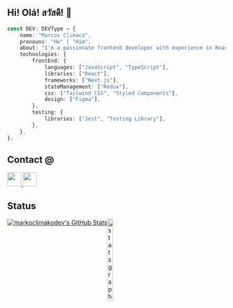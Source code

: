 ## Hi! Olá! สวัสดี! 🤗

```typescript
const DEV: DEVType = {
    name: "Marcos Climaco",
    pronouns: "He" | "Him",
    about: "I'm a passionate frontend developer with experience in React, Next.js, TypeScript, and Tailwind CSS.",
    technologies: {
        frontEnd: {
            languages: ["JavaScript", "TypeScript"],
            libraries: ["React"],
            frameworks: ["Next.js"],
            stateManagement: ["Redux"],
            css: ["Tailwind CSS", "Styled Components"],
            design: ["Figma"],
        },
        testing: {
            libraries: ["Jest", "Testing Library"],
        },
    },
};

```
<h2 align="left">
Contact @
</h2>
<div align="left">
  <a href="https://www.linkedin.com/in/markoclimako/"> 
  <img src="https://img.shields.io/badge/LinkedIn-0077B5?style=for-the-badge&logo=linkedin&logoColor=white" height="32"/>
  </a>
  <a href="mailto:mkclimako@gmail.com" target="_blank">
    <img src="https://img.shields.io/badge/Gmail-D14836?style=for-the-badge&logo=gmail&logoColor=white" height="32"/>
  </a>
</div>


<h2 align="left">
Status 
</h2>
<div style="display: flex;">
  <a href="https://awesome-github-stats.azurewebsites.net/index.html??cardType=level-alternate&theme=github&preferLogin=false"> 
    <img alt="markoclimakodev's GitHub Stats" src="https://awesome-github-stats.azurewebsites.net/user-stats/markoclimakodev?cardType=level-alternate&theme=github&preferLogin=false"/> 
  </a>
  <img src="https://myreadme.vercel.app/api/embed/markoclimakodev?panels=toplanguages" width="16%" alt="stats graph" />
</div>

